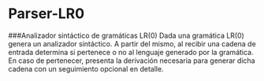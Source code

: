 # Parser-LR0
###Analizador sintáctico de gramáticas LR(0)
Dada una gramática LR(0) genera un analizador sintáctico. A partir del mismo, al recibir una cadena de entrada determina si pertenece o no al lenguaje generado por la gramática.
En caso de pertenecer, presenta la derivación necesaria para generar dicha cadena con un seguimiento opcional en detalle.